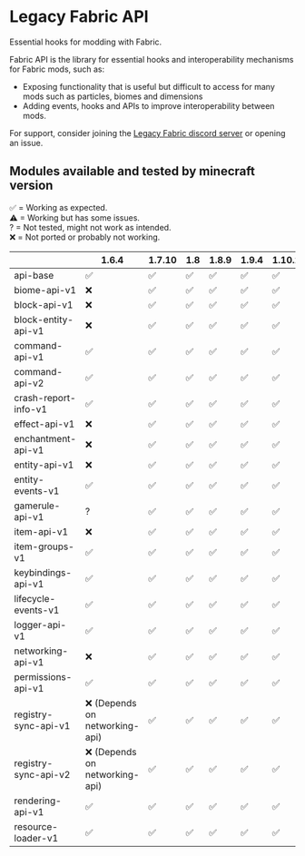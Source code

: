 # Legacy Fabric API

Essential hooks for modding with Fabric.

Fabric API is the library for essential hooks and interoperability mechanisms for Fabric mods, such as:
- Exposing functionality that is useful but difficult to access for many mods such as particles, biomes and dimensions
- Adding events, hooks and APIs to improve interoperability between mods.

For support, consider joining the [Legacy Fabric discord server](https://legacyfabric.net/discord) or opening an issue.

## Modules available and tested by minecraft version
✅ = Working as expected.\
⚠ = Working but has some issues.\
? = Not tested, might not work as intended.\
❌ = Not ported or probably not working.

|                      | 1.6.4                         | 1.7.10 | 1.8 | 1.8.9 | 1.9.4 | 1.10.2 | 1.11.2 | 1.12.2 | 1.13.2 |
|----------------------|-------------------------------|--------|-----|-------|-------|--------|--------|--------|--------|
| api-base             | ✅                             | ✅      | ✅   | ✅     | ✅     | ✅      | ✅      | ✅      | ✅      |
| biome-api-v1         | ❌                             | ✅      | ✅   | ✅     | ✅     | ✅      | ✅      | ✅      | ❌      |
| block-api-v1         | ❌                             | ✅      | ✅   | ✅     | ✅     | ✅      | ✅      | ✅      | ❌      |
| block-entity-api-v1  | ❌                             | ✅      | ✅   | ✅     | ✅     | ✅      | ✅      | ✅      | ❌      |
| command-api-v1       | ✅                             | ✅      | ✅   | ✅     | ✅     | ✅      | ✅      | ✅      | ❌      |
| command-api-v2       | ✅                             | ✅      | ✅   | ✅     | ✅     | ✅      | ✅      | ✅      | ❌      |
| crash-report-info-v1 | ✅                             | ✅      | ✅   | ✅     | ✅     | ✅      | ✅      | ✅      | ✅      |
| effect-api-v1        | ❌                             | ✅      | ✅   | ✅     | ✅     | ✅      | ✅      | ✅      | ❌      |
| enchantment-api-v1   | ❌                             | ✅      | ✅   | ✅     | ✅     | ✅      | ✅      | ✅      | ❌      |
| entity-api-v1        | ❌                             | ✅      | ✅   | ✅     | ✅     | ✅      | ✅      | ✅      | ❌      |
| entity-events-v1     | ✅                             | ✅      | ✅   | ✅     | ✅     | ✅      | ✅      | ✅      | ❌      |
| gamerule-api-v1      | ?                             | ✅      | ✅   | ✅     | ✅     | ✅      | ✅      | ✅      | ?      |
| item-api-v1          | ❌                             | ✅      | ✅   | ✅     | ✅     | ✅      | ✅      | ✅      | ❌      |
| item-groups-v1       | ✅                             | ✅      | ✅   | ✅     | ✅     | ✅      | ✅      | ✅      | ❌      |
| keybindings-api-v1   | ✅                             | ✅      | ✅   | ✅     | ✅     | ✅      | ✅      | ✅      | ❌      |
| lifecycle-events-v1  | ✅                             | ✅      | ✅   | ✅     | ✅     | ✅      | ✅      | ✅      | ❌      |
| logger-api-v1        | ✅                             | ✅      | ✅   | ✅     | ✅     | ✅      | ✅      | ✅      | ✅      |
| networking-api-v1    | ❌                             | ✅      | ✅   | ✅     | ✅     | ✅      | ✅      | ✅      | ❌      |
| permissions-api-v1   | ✅                             | ✅      | ✅   | ✅     | ✅     | ✅      | ✅      | ✅      | ❌      |
| registry-sync-api-v1 | ❌ (Depends on networking-api) | ✅      | ✅   | ✅     | ✅     | ✅      | ✅      | ✅      | ❌      |
| registry-sync-api-v2 | ❌ (Depends on networking-api) | ✅      | ✅   | ✅     | ✅     | ✅      | ✅      | ✅      | ❌      |
| rendering-api-v1     | ✅                             | ✅      | ✅   | ✅     | ✅     | ✅      | ✅      | ✅      | ❌      |
| resource-loader-v1   | ✅                             | ✅      | ✅   | ✅     | ✅     | ✅      | ✅      | ✅      | ❌      |
